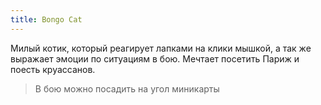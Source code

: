 ```yaml
---
title: Bongo Cat
---
```


Милый котик, который реагирует лапками на клики мышкой, а так же выражает эмоции по ситуациям в бою. Мечтает посетить Париж и поесть круассанов.

> В бою можно посадить на угол миникарты